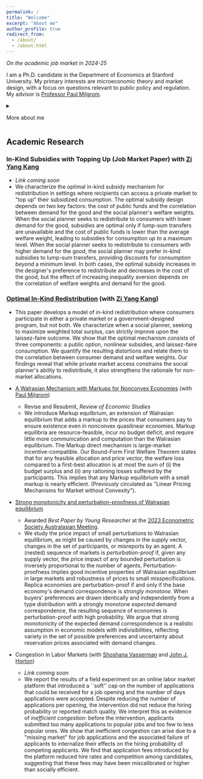 ```yaml
---
permalink: /
title: "Welcome"
excerpt: "About me"
author_profile: true
redirect_from:
  - /about/
  - /about.html
---
```


_On the academic job market in 2024-25_

I am a Ph.D. candidate in the Department of Economics at Stanford University. My primary interests are microeconomic theory and market design, with a focus on questions relevant to public policy and regulation. My advisor is [Professor Paul Milgrom](https://milgrom.people.stanford.edu/).  

<details>

<summary>

More about me

</summary>

My market design and public policy interests stem partially from my experiences outside academia. Since 2023, I have worked part-time as a consultant at [Auctionomics](https://www.auctionomics.com), analyzing market design practices in online display advertising related to a recent antitrust case against [Google](https://www.nytimes.com/2024/09/27/technology/google-antitrust-case-lawsuit.html). Before coming to the U.S. for graduate studies, I was a policy adviser and speechwriter for [The Hon Dr Jim Chalmers MP](https://jimchalmers.org/), then Shadow Minister for Financial Services and Superannuation, now Treasurer of Australia.

At Stanford, I am supported by the [Gale and Steve Kohlhagen Fellowship in Economics](https://siepr.stanford.edu/people/graduate-fellowship-recipients), the Koret Fellowship (part of the [Stanford Graduate Fellowship Program in Science and Engineering](https://vpge.stanford.edu/fellowships-funding/sgf/details)) and the [Ric Weiland](https://en.wikipedia.org/wiki/Ric_Weiland) Graduate Fellowship. I hold a Master in Public Policy from the Harvard Kennedy School of Government, where I was a John F. Kennedy Fellow, and a Bachelor of Science (Hons) in mathematics from the University of Queensland, where I was University Medallist and Graduate of the Year.

</details>

## Academic Research
### In-Kind Subsidies with Topping Up (Job Market Paper) with [Zi Yang Kang](https://www.ziyangkang.com)
* _Link coming soon_
* We characterize the optimal in-kind subsidy mechanism for redistribution in settings where recipients can access a private market to "top up" their subsidized consumption. The optimal subsidy design depends on two key factors: the cost of public funds and the correlation between demand for the good and the social planner's welfare weights. When the social planner seeks to redistribute to consumers with lower demand for the good, subsidies are optimal only if lump-sum transfers are unavailable and the cost of public funds is lower than the average welfare weight, leading to subsidies for consumption _up to_ a maximum level. When the social planner seeks to redistribute to consumers with higher demand for the good, the social planner may prefer in-kind subsidies to lump-sum transfers, providing discounts for consumption _beyond_ a minimum level. In both cases, the optimal subsidy increases in the designer's preference to redistribute and decreases in the cost of the good, but the effect of increasing inequality aversion depends on the correlation of welfare weights and demand for the good.

### [Optimal In-Kind Redistribution](https://mitchwatt.github.io/files/OIKR.pdf) (with [Zi Yang Kang](https://www.ziyangkang.com))
* This paper develops a model of in-kind redistribution where consumers participate in either a private market or a government-designed program, but not both. We characterize when a social planner, seeking to maximize weighted total surplus, can strictly improve upon the laissez-faire outcome. We show that the optimal mechanism consists of three components: a public option, nonlinear subsidies, and laissez-faire consumption. We quantify the resulting distortions and relate them to the correlation between consumer demand and welfare weights. Our findings reveal that while private market access constrains the social planner's ability to redistribute, it also strengthens the rationale for non-market allocations.

* [A Walrasian Mechanism with Markups for Nonconvex Economies](https://mitchwatt.github.io/files/PricingMechanismsNonConvex.pdf) (with [Paul Milgrom](https://milgrom.people.stanford.edu/))
  * Revise and Resubmit, *Review of Economic Studies*
  * We introduce Markup equilbrium, an extension of Walrasian equilibrium that adds a markup to the prices that consumers pay to ensure existence even in nonconvex quasilinear economies. Markup equilibria are resource-feasible, incur no budget deficit, and require little more communication and computation than the Walrasian equilibrium. The Markup direct mechanism is large-market incentive-compatible. Our Bound-Form First Welfare Theorem states that for any feasible allocation and price vector, the welfare loss compared to a first-best allocation is at most the sum of (i) the budget surplus and (ii) any rationing losses suffered by the participants. This implies that any Markup equilibrium with a small markup is nearly efficient. (Previously circulated as "Linear Pricing Mechanisms for Market without Convexity").

* [Strong monotonicity and perturbation-proofness of Walrasian equilibrium](https://mitchwatt.github.io/files/perturbations.pdf)
  * Awarded _Best Paper by Young Researcher_ at the [2023 Econometric Society Australasian Meeting](https://www.esam2023.org).
  * We study the price impact of small perturbations to Walrasian equilibrium, as might be caused by changes in the supply vector, changes in the set of participants, or misreports by an agent. A (nested) sequence of markets is *perturbation-proof* if, given any supply vector, the price impact of any bounded perturbation is inversely proportional to the number of agents. Perturbation-proofness implies good incentive properties of Walrasian equilibrium in large markets and robustness of prices to small misspecifications. Replica economies are perturbation-proof if and only if the base economy's demand correspondence is *strongly monotone*. When buyers' preferences are drawn identically and independently from a type distribution with a strongly monotone *expected* demand correspondence, the resulting sequence of economies is perturbation-proof with high probability. We argue that strong monotonicity of the expected demand correspondence is a realistic assumption in economic models with indivisibilities, reflecting variety in the set of possible preferences and uncertainty about reservation prices associated with demand changes.
  
* Congestion in Labor Markets (with [Shoshana Vasserman](https://shoshanavasserman.com/) and [John J. Horton](http://john-joseph-horton.com/))
  * _Link coming soon_
  * We report the results of a field experiment on an online labor market platform that introduced a ``soft'' cap on the number of applications that could be received for a job opening and the number of days applications were accepted. Despite reducing the number of applications per opening, the intervention did not reduce the hiring probability or reported match quality. We interpret this as evidence of _inefficient congestion_: before the intervention, applicants submitted too many applications to popular jobs and too few to less popular ones. We show that inefficient congestion can arise due to a "missing market" for job applications and the associated failure of applicants to internalize their effects on the hiring probability of competing applicants. We find that application fees introduced by the platform reduced hire rates and competition among candidates, suggesting that these fees may have been miscalibrated or higher than socially efficient.
